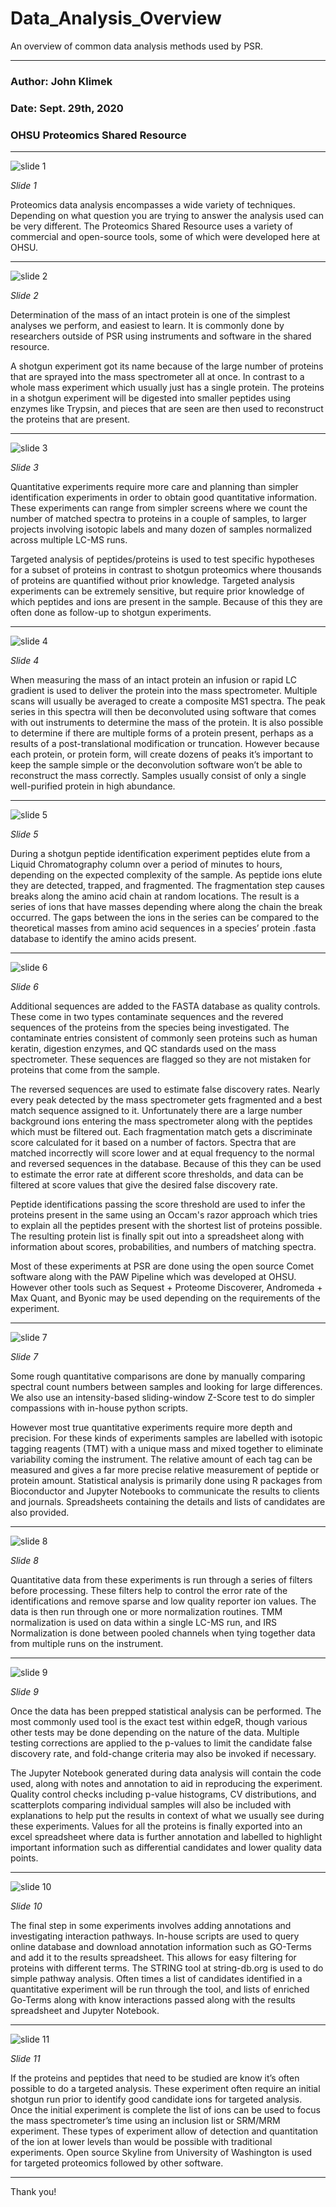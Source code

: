 # Data_Analysis_Overview

An overview of common data analysis methods used by PSR.

---

### Author: John Klimek
### Date: Sept. 29th, 2020
### OHSU Proteomics Shared Resource

***

![slide 1](images/slide-1.JPG)

_Slide 1_

Proteomics data analysis encompasses a wide variety of techniques. Depending on what question you are trying to answer the analysis used can be very different. The Proteomics Shared Resource uses a variety of commercial and open-source tools, some of which were developed here at OHSU.

***


![slide 2](images/slide-2.JPG)

_Slide 2_

Determination of the mass of an intact protein is one of the simplest analyses we perform, and easiest to learn. It is commonly done by researchers outside of PSR using instruments and software in the shared resource.

A shotgun experiment got its name because of the large number of proteins that are sprayed into the mass spectrometer all at once. In contrast to a whole mass experiment which usually just has a single protein. The proteins in a shotgun experiment will be digested into smaller peptides using enzymes like Trypsin, and pieces that are seen are then used to reconstruct the proteins that are present.

***

![slide 3](images/slide-3.JPG)

_Slide 3_

Quantitative experiments require more care and planning than simpler identification experiments in order to obtain good quantitative information. These experiments can range from simpler screens where we count the number of matched spectra to proteins in a couple of samples, to larger projects involving isotopic labels and many dozen of samples normalized across multiple LC-MS runs.

Targeted analysis of peptides/proteins is used to test specific hypotheses for a subset of proteins in contrast to shotgun proteomics where thousands of proteins are quantified without prior knowledge. Targeted analysis experiments can be extremely sensitive, but require prior knowledge of which peptides and ions are present in the sample. Because of this they are often done as follow-up to shotgun experiments.

***

![slide 4](images/slide-4.JPG)

_Slide 4_

When measuring the mass of an intact protein an infusion or rapid LC gradient is used to deliver the protein into the mass spectrometer. Multiple scans will usually be averaged to create a composite MS1 spectra. The peak series in this spectra will then be deconvoluted using software that comes with out instruments to determine the mass of the protein. It is also possible to determine if there are multiple forms of a protein present, perhaps as a results of a post-translational modification or truncation. However because each protein, or protein form, will create dozens of peaks it’s important to keep the sample simple or the deconvolution software won’t be able to reconstruct the mass correctly. Samples usually consist of only a single well-purified protein in high abundance.

***

![slide 5](images/slide-5.JPG)

_Slide 5_

During a shotgun peptide identification experiment peptides elute from a Liquid Chromatography column over a period of minutes to hours, depending on the expected complexity of the sample. As peptide ions elute they are detected, trapped, and fragmented. The fragmentation step causes breaks along the amino acid chain at random locations. The result is a series of ions that have masses depending where along the chain the break occurred. The gaps between the ions in the series can be compared to the theoretical masses from amino acid sequences in a species’ protein .fasta database to identify the amino acids present.

***

![slide 6](images/slide-6.JPG)

_Slide 6_

Additional sequences are added to the FASTA database as quality controls. These come in two types contaminate sequences and the revered sequences of the proteins from the species being investigated. The contaminate entries consistent of commonly seen proteins such as human keratin, digestion enzymes, and QC standards used on the mass spectrometer. These sequences are flagged so they are not mistaken for proteins that come from the sample.

The reversed sequences are used to estimate false discovery rates. Nearly every peak detected by the mass spectrometer gets fragmented and a best match sequence assigned to it. Unfortunately there are a large number background ions entering the mass spectrometer along with the peptides which must be filtered out. Each fragmentation match gets a discriminate score calculated for it based on a number of factors. Spectra that are matched incorrectly will score lower and at equal frequency to the normal and reversed sequences in the database. Because of this they can be used to estimate the error rate at different score thresholds, and data can be filtered at score values that give the desired false discovery rate.

Peptide identifications passing the score threshold are used to infer the proteins present in the same using an Occam's razor approach which tries to explain all the peptides present with the shortest list of proteins possible. The resulting protein list is finally spit out into a spreadsheet along with information about scores, probabilities, and numbers of matching spectra.

Most of these experiments at PSR are done using the open source Comet software along with the PAW Pipeline which was developed at OHSU. However other tools such as Sequest + Proteome Discoverer, Andromeda + Max Quant, and Byonic may be used depending on the requirements of the experiment.

***

![slide 7](images/slide-7.JPG)

_Slide 7_

Some rough quantitative comparisons are done by manually comparing spectral count numbers between samples and looking for large differences. We also use an intensity-based sliding-window Z-Score test to do simpler compassions with in-house python scripts.

However most true quantitative experiments require more depth and precision. For these kinds of experiments samples are labelled with isotopic tagging reagents (TMT) with a unique mass and mixed together to eliminate variability coming the instrument. The relative amount of each tag can be measured and gives a far more precise relative measurement of peptide or protein amount. Statistical analysis is primarily done using R packages from Bioconductor and Jupyter Notebooks to communicate the results to clients and journals. Spreadsheets containing the details and lists of candidates are also provided.

***

![slide 8](images/slide-8.JPG)

_Slide 8_

Quantitative data from these experiments is run through a series of filters before processing. These filters help to control the error rate of the identifications and remove sparse and low quality reporter ion values. The data is then run through one or more normalization routines. TMM normalization is used on data within a single LC-MS run, and IRS Normalization is done between pooled channels when tying together data from multiple runs on the instrument.

***

![slide 9](images/slide-9.JPG)

_Slide 9_

Once the data has been prepped statistical analysis can be performed. The most commonly used tool is the exact test within edgeR, though various other tests may be done depending on the nature of the data. Multiple testing corrections are applied to the p-values to limit the candidate false discovery rate, and fold-change criteria may also be invoked if necessary.

The Jupyter Notebook generated during data analysis will contain the code used, along with notes and annotation to aid in reproducing the experiment. Quality control checks including p-value histograms, CV distributions, and scatterplots comparing individual samples will also be included with explanations to help put the results in context of what we usually see during these experiments. Values for all the proteins is finally exported into an excel spreadsheet where data is further annotation and labelled to highlight important information such as differential candidates and lower quality data points.

***

![slide 10](images/slide-10.JPG)

_Slide 10_

The final step in some experiments involves adding annotations and investigating interaction pathways. In-house scripts are used to query online database and download annotation information such as GO-Terms and add it to the results spreadsheet. This allows for easy filtering for proteins with different terms. The STRING tool at string-db.org is used to do simple pathway analysis. Often times a list of candidates identified in a quantitative experiment will be run through the tool, and lists of enriched Go-Terms along with know interactions passed along with the results spreadsheet and Jupyter Notebook.

***

![slide 11](images/slide-11.JPG)

_Slide 11_

If the proteins and peptides that need to be studied are know it’s often possible to do a targeted analysis. These experiment often require an initial shotgun run prior to identify good candidate ions for targeted analysis. Once the initial experiment is complete the list of ions can be used to focus the mass spectrometer’s time using an inclusion list or SRM/MRM experiment. These types of experiment allow of detection and quantitation of the ion at lower levels than would be possible with traditional experiments. Open source Skyline from University of Washington is used for targeted proteomics followed by other software.

***

Thank you!
